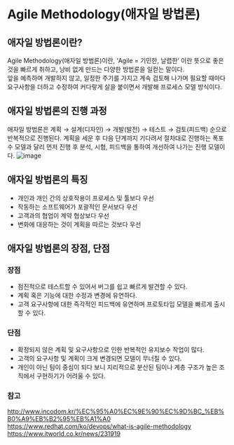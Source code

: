 # Agile Methodology(애자일 방법론)

## 애자일 방법론이란? 
Agile Methodology(애자일 방법론)이란, ‘Agile = 기민한, 날렵한’ 이란 뜻으로 좋은 것을 빠르게 취하고, 낭비 없게 만드는 다양한 방법론을 일컫는 말이다.    
앞을 예측하며 개발하지 않고, 일정한 주기를 가지고 계속 검토해 나가며 필요할 때마다 요구사항을 더하고 수정하여 커다랗게 살을 붙이면서 개발해 프로세스 모델 방식이다.    

## 애자일 방법론의 진행 과정
애자일 방법론은 계획 → 설계(디자인) → 개발(발전) → 테스트 → 검토(피드백) 순으로 반복적으로 진행된다. 
계획을 세운 후 다음 단계까지 기다려서 절차대로 진행하는 폭포수 모델과 달리 먼저 진행 후 분석, 시험, 피드백을 통하여 개선하여 나가는 진행 모델이다.
![image](https://github.com/Lsh15/Test_Study/assets/50148363/3bc46887-6381-41ee-835a-c0ddd8cc2e2d)

## 애자일 방법론의 특징
* 개인과 개인 간의 상호작용이 프로세스 및 툴보다 우선
* 작동하는 소프트웨어가 포괄적인 문서보다 우선
* 고객과의 협업이 계약 협상보다 우선
* 변화에 대응하는 것이 계획을 따르는 것보다 우선

## 애자일 방법론의 장점, 단점
### 장점   
* 점진적으로 테스트할 수 있어서 버그를 쉽고 빠르게 발견할 수 있다.
* 계획 혹은 기능에 대한 수정과 변경에 유연하다.
* 고객 요구사항에 대한 즉각적인 피드백에 유연하며 프로토타입 모델을 빠르게 출시할 수 있다.

### 단점   
* 확정되지 않은 계획 및 요구사항으로 인한 반복적인 유지보수 작업이 많다.
* 고객의 요구사항 및 계획이 크게 변경되면 모델이 무너질 수 있다.
* 개인이 아닌 팀이 중심이 되다 보니 지리적으로 분산된 팀이나 계층 구조가 높은 조직에서 구현하기가 어려울 수 있다.



### 참고
http://www.incodom.kr/%EC%95%A0%EC%9E%90%EC%9D%BC_%EB%B0%A9%EB%B2%95%EB%A1%A0    
https://www.redhat.com/ko/devops/what-is-agile-methodology    
https://www.itworld.co.kr/news/231919    
